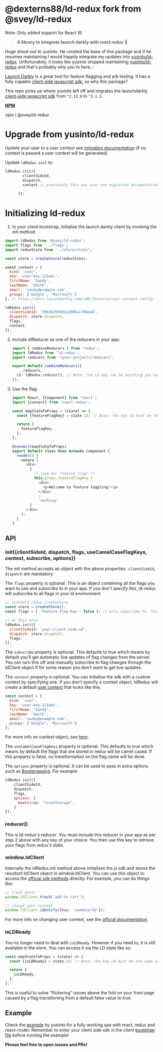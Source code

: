 # @dexterns88/ld-redux fork from @svey/ld-redux

Note: Only added support for React 16

> **A library to integrate launch darkly with react redux** :clap:

Huge shout-out to yusinto. He created the base of this package and if he resumes maintaining I would happily integrate my updates into [yusinto/ld-redux](https://github.com/yusinto/ld-redux). Unfortunately, it looks like yusinto stopped maintaining [yusinto/ld-redux](https://github.com/yusinto/ld-redux) and that's probably why you're here...

[Launch Darkly](https://launchdarkly.com/faq.html) is a great tool for feature flagging and a/b testing. It has a fully capable [client-side javascript sdk](https://github.com/launchdarkly/js-client), so why this package?

 This repo picks up where yusinto left off and migrates the launchdarkly [client-side javascript sdk](https://github.com/launchdarkly/js-client) from `^2.13.0` to `^3.1.3`.

 **[NPM](https://www.npmjs.com/package/@svey/ld-redux)**

 npm i @svey/ld-redux

# Upgrade from yusinto/ld-redux

Update your user to a user context see [migration documentation](https://docs.launchdarkly.com/sdk/client-side/javascript/migration-2-to-3#understanding-differences-between-users-and-contexts) (if no context is passed a user context will be generated)

Update `ldRedux.init` to:

```javascript
ldRedux.init({
        clientSideId,
        dispatch,
        context // previously this was user see migration documentation above
        ...
      });
```

# Initializing ld-redux

1. In your client bootstrap, initialise the launch darkly client by invoking the init method:

 ```javascript
 import ldRedux from '@svey/ld-redux';
 import flags from '../flags';
 import reduxState from '../store/state';

 const store = createStore(reduxState);

 const context = {
   kind: 'user',
   key: 'user-key-123abc',
   firstName: 'Sandy',
   lastName: 'Smith',
   email: 'sandy@example.com',
   groups: ['Google', 'Microsoft']
 }; // https://docs.launchdarkly.com/sdk/features/user-context-config 

 ldRedux.init({
   clientSideId: '59b2b2596d1a250b1c78baa4',
   dispatch: store.dispatch,
   flags,
   context,
 });
 ```

2. Include ldReducer as one of the reducers in your app:

    ```javascript
    import { combineReducers } from 'redux';
    import ldRedux from 'ld-redux';
    import reducers from '<your-project>/reducers';

    export default combineReducers({
      ...reducers,
      LD: ldRedux.reducer(), // Note: the LD key can be anything you want
    });
    ```

3. Use the flag:

    ```javascript
    import React, {Component} from 'react';
    import {connect} from 'react-redux';

    const mapStateToProps = (state) => {
      const {featureFlagKey} = state.LD; // Note: the key LD must be the same as step 2.

      return {
        featureFlagKey,
      };
    };

    @connect(mapStateToProps)
    export default class Home extends Component {
      render() {
        return (
          <div>
            {
              /* look ma, feature flag! */
              this.props.featureFlagKey ?
                <div>
                  <p>Welcome to feature toggling!</p>
                </div>
                :
                'nothing'
            }
          </div>
        );
      }
    }
    ```

## API
### init({clientSideId, dispatch, flags, useCamelCaseFlagKeys, context, subscribe, options})
The init method accepts an object with the above properties. `clientSideId`, `dispatch` are mandatory.

The `flags` property is optional. This is an object containing all the flags you want to use and subscribe to in your app.
If you don't specify this, ld-redux will subscribe to all flags in your ld environment.

```javascript
// standard redux createStore
const store = createStore();
const flags = { 'feature-flag-key': false }; // only subscribe to  this one flag

// do this once
ldRedux.init({
  clientSideId: 'your-client-side-id',
  dispatch: store.dispatch,
  flags,
});
```

The `subscribe` property is optional. This defaults to true which means by default you'll get automatic live updates
of flag changes from the server. You can turn this off and manually subscribe to flag changes through the ldClient
object if for some reason you don't want to get live updates.

The `context` property is optional. You can initialise the sdk with a custom context by specifying one. If you don't specify a context object, ldRedux will create a default [user context](https://docs.launchdarkly.com/sdk/features/user-context-config ) that looks like this:

```javascript
const context = {
  kind: 'user',
  key: 'user-key-123abc',
  firstName: 'Sandy',
  lastName: 'Smith',
  email: 'sandy@example.com',
  groups: ['Google', 'Microsoft']
};
```

For more info on context object, see [here](https://docs.launchdarkly.com/home/contexts#contexts-and-context-kinds).

The `useCamelCaseFlagKeys` property is optional. This defaults to true which means by default the flags that are stored
in redux will be camel cased. If this property is false, no transformation on the flag name will be done.

The `options` property is optional. It can be used to pass in extra options such as [Bootstrapping](https://github.com/launchdarkly/js-client#bootstrapping).
For example:

```javascript
ldRedux.init({
    clientSideId,
    dispatch,
    flags,
    options: {
      bootstrap: 'localStorage',
    }
});
```

### reducer()
This is ld-redux's reducer. You must include this reducer in your app as per step 2 above with any key of your choice.
You then use this key to retrieve your flags from redux's state.

### window.ldClient
Internally the ldRedux.init method above initialises the js sdk and stores the resultant ldClient object in window.ldClient. You can use
this object to access the [official sdk methods](https://github.com/launchdarkly/js-client) directly. For example, you can do things like:

```javascript
// track goals
window.ldClient.track('add to cart');

// change user context
window.ldClient.identify({key: 'someUserId'});
```

For more info on changing user context, see the [official documentation](http://docs.launchdarkly.com/docs/js-sdk-reference#section-changing-the-user-context).

### isLDReady
You no longer need to deal with `isLDReady`. However if you need to, it is still available in the store. You can access it via
the LD state like so:

```javascript
const mapStateToProps = (state) => {
  const {isLDReady} = state.LD; // Note: the key LD must be the same as step 2.

  return {
    isLDReady,
  };
};
```

This is useful to solve "flickering" issues above the fold on your front page caused by a flag transitioning from a default false value
to true.

## Example
Check the [example](https://github.com/yusinto/ld-redux/tree/master/example) by yusinto for a fully working spa with 
react, redux and react-router. Remember to enter your client side sdk in the client [bootstrap file](https://github.com/yusinto/ld-redux/blob/master/example/src/client/index.js) 
before running the example!

**Please feel free to open issues and PRs!**

